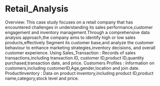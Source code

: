 # Retail_Analysis
Overview: This case study focuses on a retail company that has encountered challenges in understanding its sales performance,customer engagement and inventory management.Through a comprehensive data analysis approach,the company aims to identify high or low sales products,effectively Segment its customer base,and analyze the customer behaviour to enhance marketing strategies,inventory decisions, and overall customer experience.
Using Sales_Transaction : Records of sales transactions,including transaction ID,
customer ID,product ID,quantity purchased,transaction date, and price.
Customers Profiles : Information on customers,including customerID,Age,gender,location and join date.
ProductInventory : Data on product inventory,including product ID,product name,category,stock level and price.
